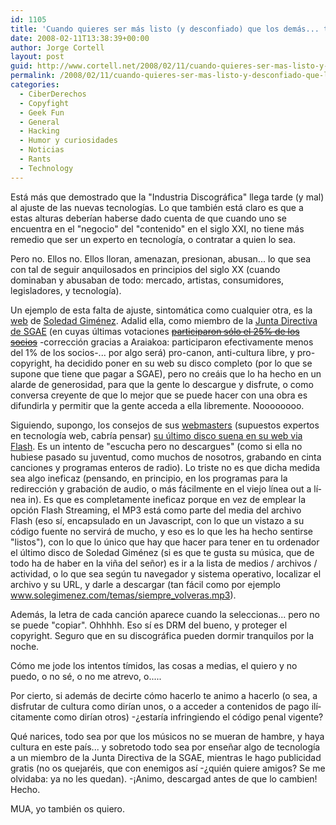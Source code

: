 ```yaml
---
id: 1105
title: 'Cuando quieres ser más listo (y desconfiado) que los demás... terminas siendo el &quot;tonto&quot;'
date: 2008-02-11T13:38:39+00:00
author: Jorge Cortell
layout: post
guid: http://www.cortell.net/2008/02/11/cuando-quieres-ser-mas-listo-y-desconfiado-que-los-demas-terminas-siendo-el-tonto/
permalink: /2008/02/11/cuando-quieres-ser-mas-listo-y-desconfiado-que-los-demas-terminas-siendo-el-tonto/
categories:
  - CiberDerechos
  - Copyfight
  - Geek Fun
  - General
  - Hacking
  - Humor y curiosidades
  - Noticias
  - Rants
  - Technology
---
```

Está más que demostrado que la "Industria Discográfica" llega tarde (y mal) al ajuste de las nuevas tecnologí­as. Lo que también está claro es que a estas alturas deberí­an haberse dado cuenta de que cuando uno se encuentra en el "negocio" del "contenido" en el siglo XXI, no tiene más remedio que ser un experto en tecnologí­a, o contratar a quien lo sea.

Pero no. Ellos no. Ellos lloran, amenazan, presionan, abusan... lo que sea con tal de seguir anquilosados en principios del siglo XX (cuando dominaban y abusaban de todo: mercado, artistas, consumidores, legisladores, y tecnologí­a).

Un ejemplo de esta falta de ajuste, sintomática como cualquier otra, es la <a target="_blank" title="http://www.solegimenez.com/" href="http://www.solegimenez.com/">web</a> de <a target="_blank" title="Artí­culo en Wikipedia" href="http://es.wikipedia.org/wiki/Soledad_Gimenez">Soledad Giménez</a>. Adalid ella, como miembro de la <a target="_blank" title="Junta Directiva, Web oficial de SGAE" href="http://www.sgae.es/tipology/est/item/es/338_30702.html">Junta Directiva de SGAE</a> (en cuyas últimas votaciones <strike><a target="_blank" title="Noticia en El Paí­s" href="http://www.elpais.com/articulo/cultura/SGAE/renueva/junta/directiva/participacion/25/socios/elpeputec/20010506elpepucul_1/Tes">participaron sólo el 25% de los socios</a></strike> -corrección gracias a Araiakoa: participaron efectivamente menos del 1% de los socios-... por algo será) pro-canon, anti-cultura libre, y pro-copyright, ha decidido poner en su web su disco completo (por lo que se supone que tiene que pagar a SGAE), pero no creáis que lo ha hecho en un alarde de generosidad, para que la gente lo descargue y disfrute, o como conversa creyente de que lo mejor que se puede hacer con una obra es difundirla y permitir que la gente acceda a ella libremente. Noooooooo.

Siguiendo, supongo, los consejos de sus <a target="_blank" title="http://inklude.com/" href="http://inklude.com/">webmasters</a> (supuestos expertos en tecnologí­a web, cabrí­a pensar) <a target="_blank" title="Disco: La Felicidad" href="http://www.solegimenez.com/lafelicidad/index.php">su último disco suena en su web via Flash</a>. Es un intento de "escucha pero no descargues" (como si ella no hubiese pasado su juventud, como muchos de nosotros, grabando en cinta canciones y programas enteros de radio). Lo triste no es que dicha medida sea algo ineficaz (pensando, en principio, en los programas para la redirección y grabación de audio, o más fácilmente en el viejo lí­nea out a lí­nea in). Es que es completamente ineficaz porque en vez de emplear la opción Flash Streaming, el MP3 está como parte del media del archivo Flash (eso sí­, encapsulado en un Javascript, con lo que un vistazo a su código fuente no servirá de mucho, y eso es lo que les ha hecho sentirse "listos"), con lo que lo único que hay que hacer para tener en tu ordenador el último disco de Soledad Giménez (si es que te gusta su música, que de todo ha de haber en la viña del señor) es ir a la lista de medios / archivos / actividad, o lo que sea según tu navegador y sistema operativo, localizar el archivo y su URL, y darle a descargar (tan fácil como por ejemplo <a title="ejemplo" target="_blank" href="http://www.solegimenez.com/temas/siempre_volveras.mp3">www.solegimenez.com/temas/siempre_volveras.mp3</a>).

Además, la letra de cada canción aparece cuando la seleccionas... pero no se puede "copiar". Ohhhhh. Eso sí­ es DRM del bueno, y proteger el copyright. Seguro que en su discográfica pueden dormir tranquilos por la noche.

Cómo me jode los intentos tí­midos, las cosas a medias, el quiero y no puedo, o no sé, o no me atrevo, o.....

Por cierto, si además de decirte cómo hacerlo te animo a hacerlo (o sea, a disfrutar de cultura como dirí­an unos, o a acceder a contenidos de pago ilí­citamente como dirí­an otros) -¿estarí­a infringiendo el código penal vigente?

Qué narices, todo sea por que los músicos no se mueran de hambre, y haya cultura en este paí­s... y sobretodo todo sea por enseñar algo de tecnologí­a a un miembro de la Junta Directiva de la SGAE, mientras le hago publicidad gratis (no os quejaréis, que con enemigos así­ -¿quién quiere amigos? Se me olvidaba: ya no les quedan). -¡Animo, descargad antes de que lo cambien! Hecho.

MUA, yo también os quiero.